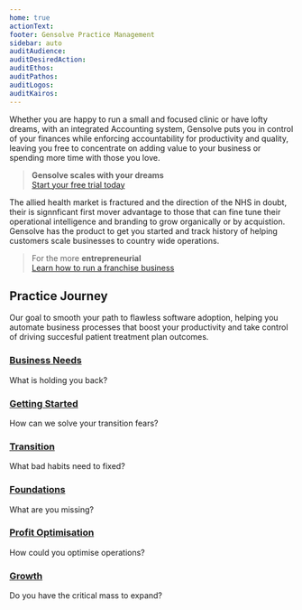 ```yaml
---
home: true
actionText:
footer: Gensolve Practice Management
sidebar: auto
auditAudience:
auditDesiredAction:
auditEthos:
auditPathos:
auditLogos:
auditKairos:
---
```


Whether you are happy to run a small and focused clinic or have lofty dreams, with an integrated Accounting system, Gensolve puts you in control of your finances while enforcing accountability for productivity and quality, leaving you free to concentrate on adding value to your business or spending more time with those you love.

> **Gensolve scales with your dreams**<br>[Start your free trial today](./practice-journey/getting-started/installation/)

The allied health market is fractured and the direction of the NHS in doubt, their is signnficant first mover advantage to those that can fine tune their operational intelligence and branding to grow organically or by acquistion. Gensolve has the product to get you started and track history of helping customers scale businesses to country wide operations.

> For the more **entrepreneurial**<br>[Learn how to run a franchise business](./practice-journey/growth/)

## Practice Journey

Our goal to smooth your path to flawless software adoption, helping you automate business processes that boost your productivity and take control of driving succesful patient treatment plan outcomes.

### [Business Needs](./practice-journey/needs)

What is holding you back?

### [Getting Started](./practice-journey/getting-started)

How can we solve your transition fears?

### [Transition](./practice-journey/transition)

What bad habits need to fixed?

### [Foundations](./practice-journey/foundations)

What are you missing?

### [Profit Optimisation](./practice-journey/profit-optimisation)

How could you optimise operations?

### [Growth](./practice-journey/growth)

Do you have the critical mass to expand?
